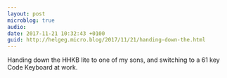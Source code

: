 ```yaml
---
layout: post
microblog: true
audio: 
date: 2017-11-21 10:32:43 +0100
guid: http://helgeg.micro.blog/2017/11/21/handing-down-the.html
---
```

Handing down the HHKB lite to one of my sons, and switching to a 61 key Code Keyboard at work.
